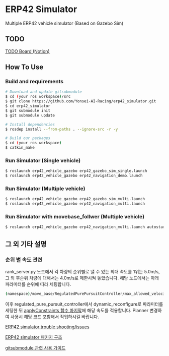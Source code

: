 # ERP42 Simulator

Multiple ERP42 vehicle simulator (Based on Gazebo Sim)

## TODO

[TODO Board (Notion)](https://www.notion.so/59bdfdc028a84c6ebcc4a95b785d6802?v=1305e9574541454bb6cb67a3c8cc4128&p=043e1a65f76d4438a363625f85cc1f7c&pm=s)


## How To Use

### Build and requirements

```bash
# Download and update gitsubmodule
$ cd (your ros workspace)/src
$ git clone https://github.com/Yonsei-AI-Racing/erp42_simulator.git
$ cd erp42_simulator
$ git submodule init
$ git submodule update

# Install dependencies
$ rosdep install --from-paths . --ignore-src -r -y

# Build our packages
$ cd (your ros workspace)
$ catkin_make
```

### Run Simulator (Single vehicle)

```bash
$ roslaunch erp42_vehicle_gazebo erp42_gazebo_sim_single.launch
$ roslaunch erp42_vehicle_gazebo erp42_navigation_demo.launch
```

### Run Simulator (Multiple vehicle)

```bash
$ roslaunch erp42_vehicle_gazebo erp42_gazebo_sim_multi.launch
$ roslaunch erp42_vehicle_gazebo erp42_navigation_multi.launch
```

### Run Simulator with movebase_follwer (Multiple vehicle)
```bash
$ roslaunch erp42_vehicle_gazebo erp42_navigation_multi.launch autostart:=true
```

## 그 외 기타 설명

### 순위 별 속도 관련 
rank_server.py 노드에서 각 차량의 순위별로 낼 수 있는 최대 속도를 1위는 5.0m/s, 그 외 후순위 차량에 대해서는 4.0m/s로 제한시켜 놓았습니다. 해당 노드에서는 아래 파라미터를 순위에 따라 세팅합니다. 
```bash
(namespace)/move_base/RegulatedPurePursuitController/max_allowed_velocity 
```
이후 regulated_pure_pursuit_controller에서 dynamic_reconfigure로 파라미터를 세팅한 뒤 [applyConstraints 함수 마지막](https://github.com/Yonsei-AI-Racing/erp42_simulator/blob/4b3ab224bdb26972e309f7cbadde3d039cc45c03/erp42_navigation_demo/regulated_pure_pursuit_controller/src/regulated_pure_pursuit_controller.cpp#L459)에 해당 속도를 적용합니다. 
Planner 변경하여 사용시 해당 코드 포함해서 작업하시길 바랍니다. 

[ERP42 simulator trouble shooting/issues](./docs/troubleshooting_issues.md)

[ERP42 simulator 패키지 구조](./docs/package_tree.md)

[gitsubmodule 관련 사용 가이드](./docs/howtouse_gitsubmodule.md)

